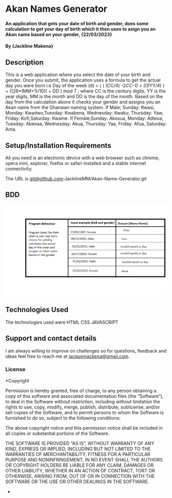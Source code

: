 # Akan Names Generator
#### An application that gets your date of birth and gender, does some calculation to get your day of birth which it then uses to asign you an Akan name based on your gender, {22/03/2023}
#### By **{Jackline Makena}**
## Description
This is a web application where you select the date of your birth and gender. Once you submit, the application uses a  formula to get the actual day you were born i.e Day of the week (d) = ( ( (CC/4) -2*CC-1) + ((5*YY/4) ) + ((26*(MM+1)/10)) + DD ) mod 7 ; where CC is the century digits, YY is the year digits, MM is the month and DD is the day of the month. Based on the day from the calculation above it checks your gender and assigns you an Akan name from the Ghanaian naming system. If Male; Sunday: Kwasi, Monday: Kwadwo,Tuesday: Kwabena, Wednesday: Kwaku, Thursday:  Yaw, Friday: Kofi,Saturday: Kwame. If Female;Sunday: Akosua, Monday: Adwoa, Tuesday: Abenaa, Wednesday: Akua, Thursday:  Yaa, Friday: Afua, Saturday: Ama. 
## Setup/Installation Requirements
 All you need is an electronic device with a web browser such as chrome, opera mini, explorer, firefox or safari installed and a stable  internet connectivity. 

The URL is git@github.com:JacklineMM/Akan-Name-Generator.git

## BDD
![program behaviour](./images/BDD.png) 
## Technologies Used
The technologies used were
 HTML
 CSS 
 JAVASCRIPT
## Support and contact details
I am always willing to improve on challenges so for questions, feedback and ideas feel free to reach  me at jacquemackena@gmail.com.
### License
*Copyright 

Permission is hereby granted, free of charge, to any person obtaining a copy of this software and associated documentation files (the “Software”), to deal in the Software without restriction, including without limitation the rights to use, copy, modify, merge, publish, distribute, sublicense, and/or sell copies of the Software, and to permit persons to whom the Software is furnished to do so, subject to the following conditions:

The above copyright notice and this permission notice shall be included in all copies or substantial portions of the Software.

THE SOFTWARE IS PROVIDED “AS IS”, WITHOUT WARRANTY OF ANY KIND, EXPRESS OR IMPLIED, INCLUDING BUT NOT LIMITED TO THE WARRANTIES OF MERCHANTABILITY, FITNESS FOR A PARTICULAR PURPOSE AND NONINFRINGEMENT. IN NO EVENT SHALL THE AUTHORS OR COPYRIGHT HOLDERS BE LIABLE FOR ANY CLAIM, DAMAGES OR OTHER LIABILITY, WHETHER IN AN ACTION OF CONTRACT, TORT OR OTHERWISE, ARISING FROM, OUT OF OR IN CONNECTION WITH THE SOFTWARE OR THE USE OR OTHER DEALINGS IN THE SOFTWARE.

*
